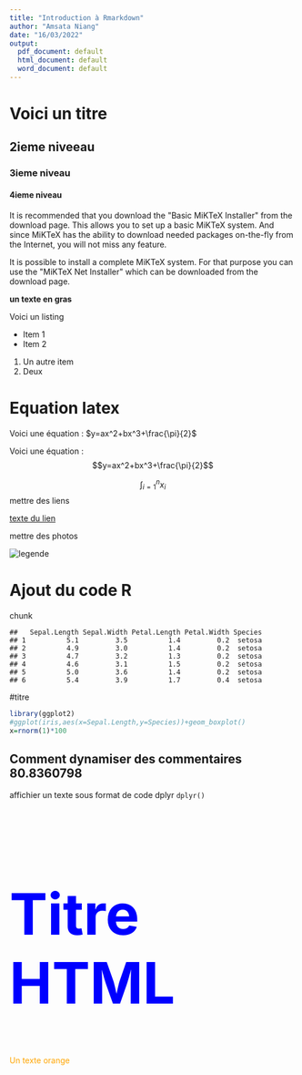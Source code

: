 ```yaml
---
title: "Introduction à Rmarkdown"
author: "Amsata Niang"
date: "16/03/2022"
output:
  pdf_document: default
  html_document: default
  word_document: default
---
```




# Voici un titre

## 2ieme niveeau
### 3ieme niveau
#### 4ieme niveau

It is recommended that you download the "Basic MiKTeX Installer" from the download page. This allows you to set up a basic MiKTeX system. And since MiKTeX has the ability to download needed packages on-the-fly from the Internet, you will not miss any feature.

It is possible to install a complete MiKTeX system. For that purpose you can use the "MiKTeX Net Installer" which can be downloaded from the download page.

**un texte en gras**

Voici un listing 

* Item 1
* Item 2

1. Un autre item
2. Deux

# Equation latex

Voici une équation : $y=ax^2+bx^3+\frac{\pi}{2}$

Voici une équation : $$y=ax^2+bx^3+\frac{\pi}{2}$$

$$\int_{i=1}^{n}x_{i}$$
mettre des liens

[texte du lien](https://miktex.org/howto/download-miktex)

mettre des photos

![legende](https://ulyngs.github.io/rmarkdown-workshop/slides/figures/rmarkdown.png)


# Ajout du code R

chunk

```
##   Sepal.Length Sepal.Width Petal.Length Petal.Width Species
## 1          5.1         3.5          1.4         0.2  setosa
## 2          4.9         3.0          1.4         0.2  setosa
## 3          4.7         3.2          1.3         0.2  setosa
## 4          4.6         3.1          1.5         0.2  setosa
## 5          5.0         3.6          1.4         0.2  setosa
## 6          5.4         3.9          1.7         0.4  setosa
```

#titre


```r
library(ggplot2)
#ggplot(iris,aes(x=Sepal.Length,y=Species))+geom_boxplot()
x=rnorm(1)*100
```

## Comment dynamiser des commentaires 80.8360798

affichier un texte sous format de code dplyr `dplyr()`

<h1 style="color:blue;font-size:100px"> Titre HTML</h1>

<font style="color:orange"> Un texte orange </font>

